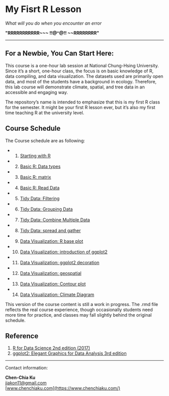 # My Fisrt R Lesson

*What will you do when you encounter an error*  

**"RRRRRRRRRRR~~~ !!@^@!! ~~RRRRRRRR"** 

***
## For a Newbie, You Can Start Here:

This course is a one-hour lab session at National Chung-Hsing University. Since it’s a short, one-hour class, the focus is on basic knowledge of R, data compiling, and data visualization. The datasets used are primarily open data, and most of the students have a background in ecology. Therefore, this lab course will demonstrate climate, spatial, and tree data in an accessible and engaging way.

The repository’s name is intended to emphasize that this is my first R class for the semester. It might be your first R lesson ever, but it’s also my first time teaching R at the university level.

## Course Schedule

The Course schedule are as following: 

-   1. [Starting with R](https://github.com/jjakon11/R_MyFisrtLesson/blob/main/R/1_StartingWithR.Rmd)
-   2. [Basic R: Data types](https://github.com/jjakon11/R_MyFisrtLesson/blob/main/R/2_BasicR_DataTypes.Rmd)
-   3. [Basic R: matrix](https://github.com/jjakon11/R_MyFisrtLesson/blob/main/R/3_BasicR_Matrix.Rmd)
-   4. [Basic R: Read Data](https://github.com/jjakon11/R_MyFisrtLesson/blob/main/R/4_BasicR_ReadData.Rmd)
-   5. [Tidy Data: Filtering](https://github.com/jjakon11/R_MyFisrtLesson/blob/main/R/5_DataTidy_Filtering.Rmd)
-   6. [Tidy Data: Grouping Data](https://github.com/jjakon11/R_MyFisrtLesson/blob/main/R/6_DataTidy_Grouping.Rmd)
-   7. [Tidy Data: Combine Multiple Data](https://github.com/jjakon11/R_MyFisrtLesson/blob/main/R/7_DataTidy_BindMultipleData.Rmd)
-   8. [Tidy Data: spread and gather](https://github.com/jjakon11/R_MyFisrtLesson/blob/main/R/8_DataTidy_Fat%26ThinData.Rmd)
-   9. [Data Visualization: R base plot](https://github.com/jjakon11/R_MyFisrtLesson/blob/main/R/9_DataVisualize_RbasePlot.Rmd)
-   10. [Data Visualization: introduction of ggplot2](https://github.com/jjakon11/R_MyFisrtLesson/blob/main/R/10_DataVisualize_ggplot2.Rmd)
-   11. [Data Visualization: ggplot2 decoration](https://github.com/jjakon11/R_MyFisrtLesson/blob/main/R/11_DataVisualize_ggTheme.Rmd)
-   12. [Data Visualization: geospatial](https://github.com/jjakon11/R_MyFisrtLesson/blob/main/R/12_DataVisualize_geospatial.Rmd)
-   13. [Data Visualization: Contour plot](https://github.com/jjakon11/R_MyFisrtLesson/blob/main/R/13_DataVisualize_Coutour.Rmd)
-   14. [Data Visualization: Climate Diagram](https://github.com/jjakon11/R_MyFisrtLesson/blob/main/R/14_DataVisualize_ClimateDiagram.Rmd)

This version of the course content is still a work in progress. The .rmd file reflects the real course experience, though occasionally students need more time for practice, and classes may fall slightly behind the original schedule.

## Reference

1. [R for Data Science 2nd edition (2017)](https://r4ds.had.co.nz/)
2. [ggplot2: Elegant Graphics for Data Analysis 3rd edition](https://ggplot2-book.org/#preface-3e)


***

Contact information: 

**Chen-Chia Ku** </br>
jjakon11@gmail.com </br>
[www.chenchiaku.com](https://www.chenchiaku.com/)



